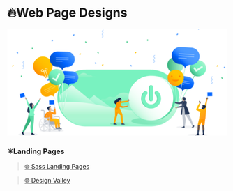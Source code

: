 # 🔥Web Page Designs

<img alt="Speed" width="700px" src="/assets/images/designs.png"/>

### ✳Landing Pages

> [🌐 Sass Landing Pages](https://saaslandingpage.com/)

> [🌐 Design Valley](https://www.designvalley.club/)
